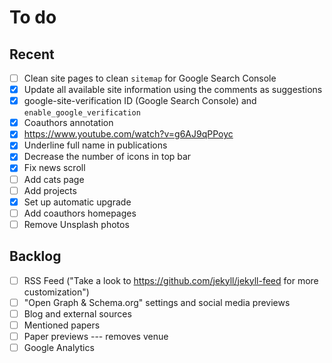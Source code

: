 # To do

## Recent

- [ ] Clean site pages to clean `sitemap` for Google Search Console
- [x] Update all available site information using the comments as suggestions
- [x] google-site-verification ID (Google Search Console) and `enable_google_verification`
- [x] Coauthors annotation
- [x] https://www.youtube.com/watch?v=g6AJ9qPPoyc
- [x] Underline full name in publications
- [x] Decrease the number of icons in top bar
- [x] Fix news scroll
- [ ] Add cats page
- [ ] Add projects
- [x] Set up automatic upgrade
- [ ] Add coauthors homepages
- [ ] Remove Unsplash photos

## Backlog

- [ ] RSS Feed ("Take a look to https://github.com/jekyll/jekyll-feed for more customization")
- [ ] "Open Graph & Schema.org" settings and social media previews
- [ ] Blog and external sources
- [ ] Mentioned papers
- [ ] Paper previews --- removes venue
- [ ] Google Analytics
